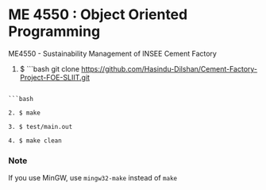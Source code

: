# ME 4550 : Object Oriented Programming

ME4550 - Sustainability Management of INSEE Cement Factory


1. $ ```bash git clone https://github.com/Hasindu-Dilshan/Cement-Factory-Project-FOE-SLIIT.git

```

```bash

2. $ make

3. $ test/main.out

4. $ make clean

```

### Note
If you use MinGW, use `mingw32-make` instead of `make`